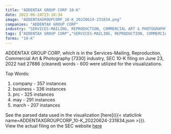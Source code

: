 ```yaml
---
title: "ADDENTAX GROUP CORP 10-K"
date: 2022-06-24T23:18:34
image: "ADDENTAXGROUPCORP_10-K_20220624-231834.png"
companies: "ADDENTAX GROUP CORP"
industry: "SERVICES-MAILING, REPRODUCTION, COMMERCIAL ART & PHOTOGRAPHY"
tags: ["ADDENTAX GROUP CORP","SERVICES-MAILING, REPRODUCTION, COMMERCIAL ART & PHOTOGRAPHY","06-23-2022","10-K"]
forms: "10-K"
---
```

ADDENTAX GROUP CORP, which is in the Services-Mailing, Reproduction, Commercial Art & Photography [7330] industry, SEC 10-K filing on June 23, 2022 had 27886 (cleaned) words - 600 were utilized for the visualizations.

Top Words:
1. company - 357 instances
2. business - 336 instances
3. prc - 325 instances
4. may - 291 instances
5. march - 207 instances


See the parsed data used in the visualization [here]({{< staticlink name=ADDENTAXGROUPCORP_10-K_20220624-231834.json >}}).  
View the actual filing on the SEC website [here](https://www.sec.gov/Archives/edgar/data/1650101/0001493152-22-017581.txt)